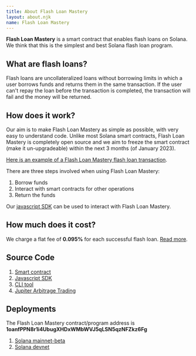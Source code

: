 ```yaml
---
title: About Flash Loan Mastery
layout: about.njk
name: Flash Loan Mastery
---
```


**Flash Loan Mastery** is a smart contract that enables flash loans on Solana. We think that this is the simplest and best Solana flash loan program.

## What are flash loans?

Flash loans are uncollateralized loans without borrowing limits in which a user borrows funds and returns them in the same transaction. If the user can't repay the loan before the transaction is completed, the transaction will fail and the money will be returned.

## How does it work?

Our aim is to make Flash Loan Mastery as simple as possible, with very easy to understand code. Unlike most Solana smart contracts, Flash Loan Mastery is completely open source and we aim to freeze the smart contract (make it un-upgradeable) within the next 3 months (of January 2023).

[Here is an example of a Flash Loan Mastery flash loan transaction](https://explorer.solana.com/tx/FmeRtC2TZTTBMERiBq71gwTE7MUgHztJBePUzfJY3j3UZrytYD5pWAUmiMDR8MaupgaRsN2atpQjwLHy8M3671C).

There are three steps involved when using Flash Loan Mastery:

1. Borrow funds
2. Interact with smart contracts for other operations
3. Return the funds

Our [javascript SDK](https://github.com/moshthepitt/flash-loan-mastery-js) can be used to interact with Flash Loan Mastery.

## How much does it cost?

We charge a flat fee of **0.095%** for each successful flash loan. [Read more](/posts/charges-and-fees/).

## Source Code

1. [Smart contract](https://github.com/moshthepitt/flash-loan-mastery)
2. [Javascript SDK](https://github.com/moshthepitt/flash-loan-mastery-js)
3. [CLI tool](https://github.com/moshthepitt/flash-loan-mastery-cli)
4. [Jupiter Arbitrage Trading](https://github.com/moshthepitt/flm-jupiter-arb)

## Deployments

The Flash Loan Mastery contract/program address is **1oanfPPN8r1i4UbugXHDxWMbWVJ5qLSN5qzNFZkz6Fg**

1. [Solana mainnet-beta](https://explorer.solana.com/address/1oanfPPN8r1i4UbugXHDxWMbWVJ5qLSN5qzNFZkz6Fg)
2. [Solana devnet](https://explorer.solana.com/address/1oanfPPN8r1i4UbugXHDxWMbWVJ5qLSN5qzNFZkz6Fg?cluster=devnet)
